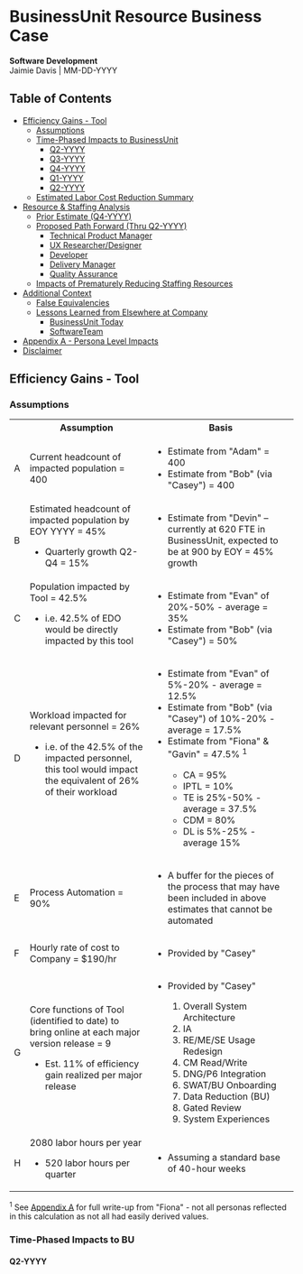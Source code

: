 # BusinessUnit Resource Business Case
**Software Development**<br>
Jaimie Davis | MM-DD-YYYY

## Table of Contents
* [Efficiency Gains - Tool]()
  * [Assumptions]()
  * [Time-Phased Impacts to BusinessUnit]()
    * [Q2-YYYY]()
    * [Q3-YYYY]()
    * [Q4-YYYY]()
    * [Q1-YYYY]()
    * [Q2-YYYY]()
  * [Estimated Labor Cost Reduction Summary]()
* [Resource & Staffing Analysis]()
  * [Prior Estimate (Q4-YYYY)]()
  * [Proposed Path Forward (Thru Q2-YYYY)]()
    * [Technical Product Manager]()
    * [UX Researcher/Designer]()
    * [Developer]()
    * [Delivery Manager]()
    * [Quality Assurance]()
  * [Impacts of Prematurely Reducing Staffing Resources]()
* [Additional Context]()
  * [False Equivalencies]()
  * [Lessons Learned from Elsewhere at Company]()
    * [BusinessUnit Today]()
    * [SoftwareTeam]()
* [Appendix A - Persona Level Impacts]()
* [Disclaimer]()

## Efficiency Gains - Tool
### Assumptions
<table>
  <tr>
    <th></th>
    <th>Assumption</th>
    <th>Basis</th>
  </tr>
  <tr>
    <td>A</td>
    <td>Current headcount of impacted population = 400</td>
    <td>
      <ul>
        <li>Estimate from "Adam" = 400</li>
        <li>Estimate from "Bob" (via "Casey") = 400</li>
      </ul>
    </td>
  </tr>
 <tr>
  <td>B</td>
  <td>Estimated headcount of impacted population by EOY YYYY = 45%
    <ul>
     <li>Quarterly growth Q2-Q4 = 15%</li>
    </ul>
  </td>
  <td>
     <ul>
       <li>Estimate from "Devin" – currently at 620 FTE in BusinessUnit, expected to be at 900 by EOY = 45% growth</li>
     </ul>
  </td>
 </tr>
 <tr>
  <td>C</td>
  <td>
   Population impacted by Tool = 42.5%
   <ul>
    <li>i.e. 42.5% of EDO would be directly impacted by this tool</li>
   </ul>
  </td>
  <td>
   <ul>
    <li>Estimate from "Evan" of 20%-50% - average = 35%</li>
    <li>Estimate from "Bob" (via "Casey") = 50%</li>
   </ul>
  </td>
 </tr>
 <tr>
  <td>D</td>
  <td>
   Workload impacted for relevant personnel = 26%
   <ul>
    <li>i.e. of the 42.5% of the impacted personnel, this tool would impact the equivalent of 26% of their workload</li>
   </ul>
  </td>
  <td>
   <ul>
    <li>Estimate from "Evan" of 5%-20% - average = 12.5%</li>
    <li>Estimate from "Bob" (via "Casey") of 10%-20% - average = 17.5%</li>
    <li>Estimate from "Fiona" & "Gavin" = 47.5% <sup>1</sup></li>
    <ul>
     <li>CA = 95%</li>
     <li>IPTL = 10%</li>
     <li>TE is 25%-50% - average = 37.5%</li>
     <li>CDM = 80%</li>
     <li>DL is 5%-25% - average 15%</li>
    </ul>
   </ul>
  </td>
 </tr>
 <tr>
  <td>E</td>
  <td>Process Automation = 90%</td>
  <td>
   <ul>
    <li>A buffer for the pieces of the process that may have been included in above estimates that cannot be automated</li>
   </ul>
  </td>
 </tr>
 <tr>
  <td>F</td>
  <td>Hourly rate of cost to Company = $190/hr</td>
  <td>
   <ul>
    <li>Provided by "Casey"</li>
   </ul>
  </td>
 </tr>
 <tr>
  <td>G</td>
  <td>
   Core functions of Tool (identified to date) to bring online at each major version release = 9
   <ul>
    <li>Est. 11% of efficiency gain realized per major release</li>
   </ul>
  </td>
  <td>
   <ul>
    <li>Provided by "Casey"</li>
    <ol>
     <li>Overall System Architecture</li>
     <li>IA</li>
     <li>RE/ME/SE Usage Redesign</li>
     <li>CM Read/Write</li>
     <li>DNG/P6 Integration</li>
     <li>SWAT/BU Onboarding</li>
     <li>Data Reduction (BU)</li>
     <li>Gated Review</li>
     <li>System Experiences</li>
    </ol>
   </ul>
  </td>
 </tr>
 <tr>
  <td>H</td>
  <td>
   2080 labor hours per year
   <ul>
    <li>520 labor hours per quarter</li>
   </ul>
  </td>
  <td>
   <ul>
    <li>Assuming a standard base of 40-hour weeks</li>
   </ul>
  </td>
 </tr>
</table>

<sup>1</sup> See [Appendix A]() for full write-up from "Fiona" - not all personas reflected in this calculation as not all had easily derived values.

### Time-Phased Impacts to BU
#### Q2-YYYY
